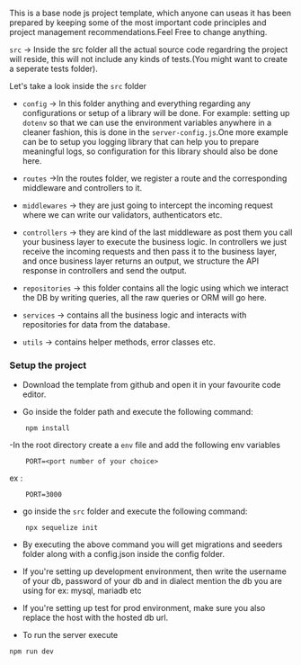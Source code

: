 This is a base node js project template, which anyone can useas it has been prepared by keeping some of the most important code principles and project management recommendations.Feel Free to change anything.

`src` -> Inside the src folder all the actual source code regardring the project will reside, this will not include any kinds of tests.(You might want to create a seperate tests folder).

Let's take a look inside the `src` folder

- `config` -> In this folder anything and everything regarding any configurations or setup of a library will be done. For example: setting up `dotenv` so that we can use the environment variables anywhere in a cleaner fashion, this is done in the `server-config.js`.One more example can be to setup you logging library that can help you to prepare meaningful logs, so configuration for this library should also be done here.

- `routes` ->In the routes folder, we register a route and the corresponding middleware and controllers to it.

- `middlewares` -> they are just going to intercept the incoming request where we can write our validators, authenticators etc.

- `controllers` -> they are kind of the last middleware as post them you call your business layer to execute the business logic. In controllers we just receive the incoming requests and then pass it to the business layer, and once business layer returns an output, we structure the API response in controllers and send the output.

- `repositories` -> this folder contains all the logic using which we interact the DB by writing queries, all the raw queries or ORM will go here.

- `services` -> contains all the business logic and interacts with repositories for data from the database.

- `utils` -> contains helper methods, error classes etc.


### Setup the project

- Download the template from github and open it in your favourite code editor.

- Go inside the folder path and execute the following command:
```
    npm install
```

-In the root directory create a `env` file and add the following env variables

```
    PORT=<port number of your choice>
```

ex :
```
    PORT=3000
```
- go inside the `src` folder and execute the following command:
```
    npx sequelize init
```
- By executing the above command you will get migrations and seeders folder along with a config.json inside the config folder.


- If you're setting up development environment, then write the username of your db, password of your db and in dialect mention the db you are using for ex: mysql, mariadb etc

- If you're setting up test for prod environment, make sure you also replace the host with the hosted db url. 

- To run the server execute
```
npm run dev
```